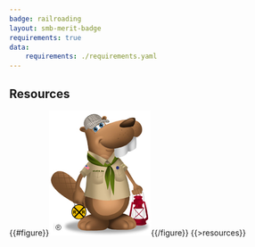 ```yaml
---
badge: railroading
layout: smb-merit-badge
requirements: true
data:
    requirements: ./requirements.yaml
---
```


## Resources

{{#figure}}<img src="railroading-bucky.jpg" class="W(100%)" />{{/figure}}
{{>resources}}
